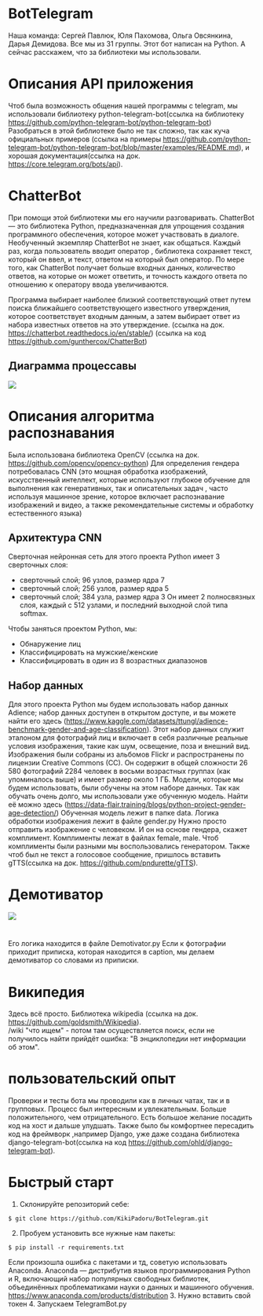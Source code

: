 # BotTelegram
Наша команда: Сергей Павлюк, Юля Пахомова, Ольга Овсянкина, Дарья Демидова. Все мы из 31 группы.
Этот бот написан на Python.
А сейчас расскажем, что за библиотеки мы использовали.
# Описания API приложения
Чтоб была возможность общения нашей программы с telegram, мы использовали библиотеку python-telegram-bot(ссылка на библиотеку https://github.com/python-telegram-bot/python-telegram-bot)
Разобраться в этой библиотеке было не так сложно, так как куча официальных примеров (ссылка на примеры https://github.com/python-telegram-bot/python-telegram-bot/blob/master/examples/README.md), и хорошая документация(ссылка на док. https://core.telegram.org/bots/api).
# ChatterBot
При помощи этой библиотеки мы его научили разговаривать.
ChatterBot — это библиотека Python,
предназначенная для упрощения создания программного обеспечения, которое может участвовать в диалоге.
Необученный экземпляр ChatterBot не знает, как общаться. 
Каждый раз, когда пользователь вводит оператор , библиотека сохраняет текст, который он ввел, и текст, ответом на который был оператор. 
По мере того, как ChatterBot получает больше входных данных, количество ответов, на которые он может ответить,
и точность каждого ответа по отношению к оператору ввода увеличиваются.

Программа выбирает наиболее близкий соответствующий ответ путем поиска ближайшего соответствующего известного утверждения, которое соответствует входным данным,
а затем выбирает ответ из набора известных ответов на это утверждение.
(ссылка на док. https://chatterbot.readthedocs.io/en/stable/)
(ссылка на код https://github.com/gunthercox/ChatterBot)
## Диаграмма процессавы
![](https://chatterbot.readthedocs.io/en/stable/_images/chatterbot-process-flow.svg)
# Описания алгоритма распознавания
Была использована библиотека OpenCV (ссылка на док. https://github.com/opencv/opencv-python)
Для определения гендера потребовалась CNN (это мощная обработка изображений, искусственный интеллект, 
которые используют глубокое обучение для выполнения как генеративных, так и описательных задач , часто используя машинное зрение, 
которое включает распознавание изображений и видео, а также рекомендательные системы и обработку естественного языка)
## Архитектура CNN
Сверточная нейронная сеть для этого проекта Python имеет 3 сверточных слоя:

- сверточный слой; 96 узлов, размер ядра 7
- сверточный слой; 256 узлов, размер ядра 5
- сверточный слой; 384 узла, размер ядра 3
Он имеет 2 полносвязных слоя, каждый с 512 узлами, и последний выходной слой типа softmax.

Чтобы заняться проектом Python, мы:

- Обнаружение лиц
- Классифицировать на мужские/женские
- Классифицировать в один из 8 возрастных диапазонов
## Набор данных
Для этого проекта Python мы будем использовать набор данных Adience; набор данных доступен в открытом доступе, 
и вы можете найти его здесь (https://www.kaggle.com/datasets/ttungl/adience-benchmark-gender-and-age-classification). Этот набор данных служит эталоном для фотографий лиц и включает в себя различные реальные условия изображения, такие как шум, освещение, поза и внешний вид. Изображения были собраны из альбомов Flickr и распространены по лицензии Creative Commons (CC). Он содержит 
в общей сложности 26 580 фотографий 2284 человек в восьми возрастных группах (как упоминалось выше) 
и имеет размер около 1 ГБ. Модели, которые мы будем использовать, были обучены на этом наборе данных.
Так как обучать очень долго, мы использовали уже обученную модель. Найти её можно здесь 
(https://data-flair.training/blogs/python-project-gender-age-detection/)
Обученная модель лежит в папке data.
Логика обработки изображения лежит в файле gender.py
Нужно просто отправить изображение с человеком.
И он на основе гендера, скажет комплимент.
Комплименты лежат в файлах female, male.
Чтоб комплименты были разными мы воспользовались генератором.
Также чтоб был не текст а голосовое сообщение, пришлось вставить gTTS(ссылка на док. https://github.com/pndurette/gTTS).
# Демотиватор
![](https://demotivatorium.ru/sstorage/3/2020/01/05195805256868/demotivatorium_ru_kitajskie_hakeri_s_pomosh_u_jazikov_182395.jpg)
#
Его логика находится в файле Demotivator.py 
Если к фотографии приходит приписка, которая находится в caption, мы делаем демотиватор со словами из приписки.
# Википедия
Здесь всё просто. Библиотека wikipedia (ссылка на док. https://github.com/goldsmith/Wikipedia).  
/wiki "что ищем" -
потом там осуществляется поиск, если не получилось найти прийдёт ошибка: "В энциклопедии нет информации об этом".
# пользовательский опыт
Проверки и тесты бота мы проводили как в личных чатах, так и в групповых. Процесс был интересным и увлекательным. Больше положительного, чем отрицательного. Есть большое желание посадить код на хост и дальше улудшать.
Также было бы комфортнее пересадить код на фреймворк ,например Django, уже даже создана библиотека django-telegram-bot(ссылка на код https://github.com/ohld/django-telegram-bot).
# Быстрый старт
1. Склонируйте репозиторий себе:
```
$ git clone https://github.com/KikiPadoru/BotTelegram.git
```
2. Пробуем установить все нужные нам пакеты:
```
$ pip install -r requirements.txt 
```
Если произошла ошибка с пакетами и тд, советую использовать Anaconda. Anaconda — дистрибутив языков программирования Python и R, включающий набор популярных свободных библиотек, объединённых проблематиками науки о данных и машинного обучения.
https://www.anaconda.com/products/distribution
3. Нужно вставить свой токен 
4. Запускаем TelegramBot.py 
